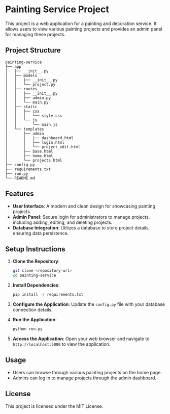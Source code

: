 # Painting Service Project

This project is a web application for a painting and decoration service. It allows users to view various painting projects and provides an admin panel for managing these projects.

## Project Structure

```
painting-service
├── app
│   ├── __init__.py
│   ├── models
│   │   ├── __init__.py
│   │   └── project.py
│   ├── routes
│   │   ├── __init__.py
│   │   ├── admin.py
│   │   └── main.py
│   ├── static
│   │   ├── css
│   │   │   └── style.css
│   │   └── js
│   │       └── main.js
│   └── templates
│       ├── admin
│       │   ├── dashboard.html
│       │   ├── login.html
│       │   └── project_edit.html
│       ├── base.html
│       ├── home.html
│       └── projects.html
├── config.py
├── requirements.txt
├── run.py
└── README.md
```

## Features

- **User Interface**: A modern and clean design for showcasing painting projects.
- **Admin Panel**: Secure login for administrators to manage projects, including adding, editing, and deleting projects.
- **Database Integration**: Utilizes a database to store project details, ensuring data persistence.

## Setup Instructions

1. **Clone the Repository**:
   ```bash
   git clone <repository-url>
   cd painting-service
   ```

2. **Install Dependencies**:
   ```bash
   pip install -r requirements.txt
   ```

3. **Configure the Application**:
   Update the `config.py` file with your database connection details.

4. **Run the Application**:
   ```bash
   python run.py
   ```

5. **Access the Application**:
   Open your web browser and navigate to `http://localhost:5000` to view the application.

## Usage

- Users can browse through various painting projects on the home page.
- Admins can log in to manage projects through the admin dashboard.

## License

This project is licensed under the MIT License.